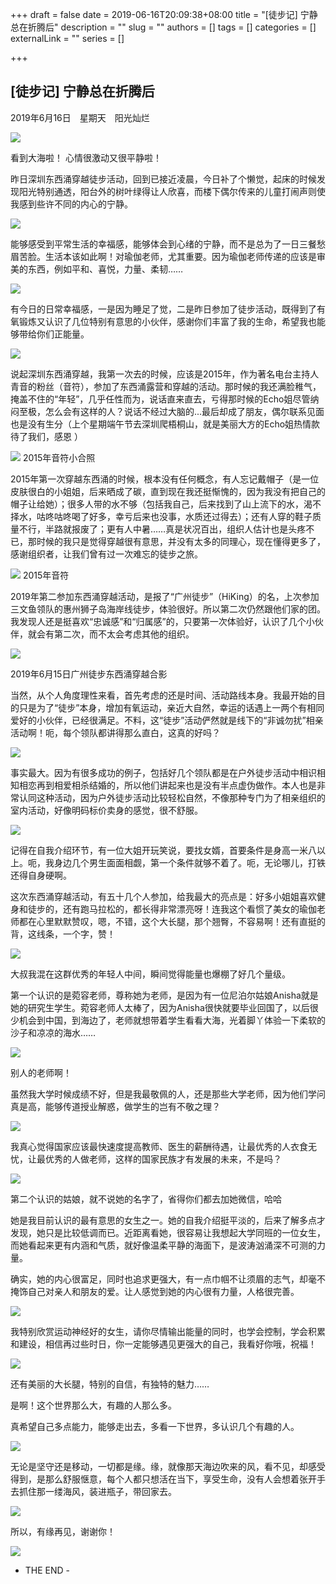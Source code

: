 +++
draft = false
date = 2019-06-16T20:09:38+08:00
title = "[徒步记] 宁静总在折腾后"
description = ""
slug = ""
authors = []
tags = []
categories = []
externalLink = ""
series = []

+++

## **[徒步记] 宁静总在折腾后**


2019年6月16日　星期天　阳光灿烂

![](https://oss.metamind.eu.org/7a9983e8dca96f1cb18de.jpg.jpeg)

看到大海啦！ 心情很激动又很平静啦！

昨日深圳东西涌穿越徒步活动，回到已接近凌晨，今日补了个懒觉，起床的时候发现阳光特别通透，阳台外的树叶绿得让人欣喜，而楼下偶尔传来的儿童打闹声则使我感到些许不同的内心的宁静。

![](https://oss.metamind.eu.org/340074a2725156857e71b.jpg.jpeg)

能够感受到平常生活的幸福感，能够体会到心绪的宁静，而不是总为了一日三餐愁眉苦脸。生活本该如此啊！对瑜伽老师，尤其重要。因为瑜伽老师传递的应该是审美的东西，例如平和、喜悦，力量、柔韧……

![](https://oss.metamind.eu.org/6fb521309c62e3566e878.jpg.jpeg)

有今日的日常幸福感，一是因为睡足了觉，二是昨日参加了徒步活动，既得到了有氧锻炼又认识了几位特别有意思的小伙伴，感谢你们丰富了我的生命，希望我也能够带给你们正能量。

![](https://oss.metamind.eu.org/28223fb63384637a46418.jpg.jpeg)

说起深圳东西涌穿越，我第一次去的时候，应该是2015年，作为著名电台主持人青音的粉丝（音符），参加了东西涌露营和穿越的活动。那时候的我还满脸稚气，掩盖不住的“年轻”，几乎任性而为，说话直来直去，亏得那时候的Echo姐尽管纳闷至极，怎么会有这样的人？说话不经过大脑的...最后却成了朋友，偶尔联系见面也是没有生分（上个星期端午节去深圳爬梧桐山，就是美丽大方的Echo姐热情款待了我们，感恩 ）

![](https://oss.metamind.eu.org/8e62f882b976d3f5b8dd4.jpg.jpeg)
2015年音符小合照

2015年第一次穿越东西涌的时候，根本没有任何概念，有人忘记戴帽子（是一位皮肤很白的小姐姐，后来晒成了碳，直到现在我还挺惭愧的，因为我没有把自己的帽子让给她）；很多人带的水不够（包括我自己，后来找到了山上流下的水，渴不择水，咕咚咕咚喝了好多，幸亏后来也没事，水质还过得去）；还有人穿的鞋子质量不行，半路就报废了；更有人中暑……真是状况百出，组织人估计也是头疼不已，那时候的我只是觉得穿越很有意思，并没有太多的同理心，现在懂得更多了，感谢组织者，让我们曾有过一次难忘的徒步之旅。

![](https://oss.metamind.eu.org/6a406c0c3fd58bbe9ca72.jpg.jpeg)
2015年音符

2019年第二参加东西涌穿越活动，是报了“广州徒步”（HiKing）的名，上次参加三文鱼领队的惠州狮子岛海岸线徒步，体验很好。所以第二次仍然跟他们家的团。我发现人还是挺喜欢“忠诚感”和“归属感”的，只要第一次体验好，认识了几个小伙伴，就会有第二次，而不太会考虑其他的组织。

![](https://oss.metamind.eu.org/f5cb7b958c016051b601b.jpg.jpeg)   

2019年6月15日广州徒步东西涌穿越合影

当然，从个人角度理性来看，首先考虑的还是时间、活动路线本身。我最开始的目的只是为了“徒步”本身，增加有氧运动，亲近大自然，幸运的话遇上一两个有相同爱好的小伙伴，已经很满足。不料，这“徒步”活动俨然就是线下的“非诚勿扰”相亲活动啊！呃，每个领队都讲得那么直白，这真的好吗？

![](https://oss.metamind.eu.org/c1aac7475554973ba649e.jpg.jpeg)

事实最大。因为有很多成功的例子，包括好几个领队都是在户外徒步活动中相识相知相恋再到相爱相杀结婚的，所以他们讲起来也是没有半点虚伪做作。本人也是非常认同这种活动，因为户外徒步活动比较轻松自然，不像那种专门为了相亲组织的室内活动，好像明码标价卖身的感觉，很不舒服。

![](https://oss.metamind.eu.org/16e5270a27993655fec98.jpg.jpeg)

记得在自我介绍环节，有一位大姐开玩笑说，要找女婿，首要条件是身高一米八以上。呃，我身边几个男生面面相觑，第一个条件就够不着了。呃，无论哪儿，打铁还得自身硬啊。

这次东西涌穿越活动，有五十几个人参加，给我最大的亮点是：好多小姐姐喜欢健身和徒步的，还有跑马拉松的，都长得非常漂亮呀！连我这个看惯了美女的瑜伽老师都在心里默默赞叹，嗯，不错，这个大长腿，那个翘臀，不容易啊！还有直挺的背，这线条，一个字，赞！

![](https://oss.metamind.eu.org/b56d904f62c7e9f2e074f.jpg.jpeg)

大叔我混在这群优秀的年轻人中间，瞬间觉得能量也爆棚了好几个量级。

第一个认识的是菀容老师，尊称她为老师，是因为有一位尼泊尔姑娘Anisha就是她的研究生学生。菀容老师人太棒了，因为Anisha很快就要毕业回国了，以后很少机会到中国，到海边了，老师就想带着学生看看大海，光着脚丫体验一下柔软的沙子和凉凉的海水……

![](https://oss.metamind.eu.org/178a6abc95d304cab5a7b.jpg.jpeg)

别人的老师啊！

虽然我大学时候成绩不好，但是我最敬佩的人，还是那些大学老师，因为他们学问真是高，能够传道授业解惑，做学生的岂有不敬之理？

![](https://oss.metamind.eu.org/d18d9477818840fc7b69b.jpg.jpeg)

我真心觉得国家应该最快速度提高教师、医生的薪酬待遇，让最优秀的人衣食无忧，让最优秀的人做老师，这样的国家民族才有发展的未来，不是吗？

![](https://oss.metamind.eu.org/d813f10f9bfb00bff4938.jpg.jpeg)

第二个认识的姑娘，就不说她的名字了，省得你们都去加她微信，哈哈     

她是我目前认识的最有意思的女生之一。她的自我介绍挺平淡的，后来了解多点才发现，她只是比较低调而已。近距离看她，很容易让我想起大学同班的一位女生，而她看起来更有内涵和气质，就好像温柔平静的海面下，是波涛汹涌深不可测的力量。

确实，她的内心很富足，同时也追求更强大，有一点巾帼不让须眉的志气，却毫不掩饰自己对亲人和朋友的爱。让人感觉到她的内心很有力量，人格很完善。

![](https://oss.metamind.eu.org/71bcb5c994612dd5ec492.jpg.jpeg)

我特别欣赏运动神经好的女生，请你尽情输出能量的同时，也学会控制，学会积累和建设，相信再过些时日，你一定能够遇见更强大的自己，我看好你哦，祝福！

![](https://oss.metamind.eu.org/3a5465b379901810f6104.jpg.jpeg)

还有美丽的大长腿，特别的自信，有独特的魅力……

是啊！这个世界那么大，有趣的人那么多。

真希望自己多点能力，能够走出去，多看一下世界，多认识几个有趣的人。

![](https://oss.metamind.eu.org/c65a4b6427e88e7fdba9f.jpg.jpeg)

无论是坚守还是移动，一切都是缘。缘，就像那天海边吹来的风，看不见，却感受得到，是那么舒服惬意，每个人都只想活在当下，享受生命，没有人会想着张开手去抓住那一缕海风，装进瓶子，带回家去。

![](https://oss.metamind.eu.org/05b4348cd3e00538f52ec.jpg.jpeg)

所以，有缘再见，谢谢你！

![](https://oss.metamind.eu.org/5502f7684e58f157f4dec.jpg.jpeg)

- THE END -